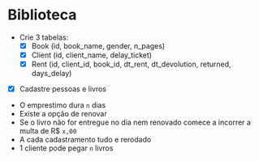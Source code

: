 # Biblioteca

- Crie 3 tabelas:
    - [x] Book (id, book_name, gender, n_pages)
    - [x] Client (id, client_name, delay_ticket)
    - [x] Rent (id, client_id, book_id, dt_rent, dt_devolution, returned, days_delay)
- [x] Cadastre pessoas e livros
- O emprestimo dura `n` dias
- Existe a opção de renovar
- Se o livro não for entregue no dia nem renovado comece a incorrer a multa de R$ `x,00`
- A cada cadastramento tudo e rerodado
- 1 cliente pode pegar `n` livros